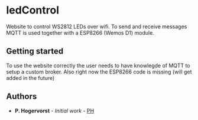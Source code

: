 # ledControl

Website to control WS2812 LEDs over wifi. To send and receive messages MQTT is used together with a ESP8266 (Wemos D1) module. 

## Getting started

To use the website correctly the user needs to have knowlegde of MQTT to setup a custom broker. 
Also right now the ESP8266 code is missing (will get added in the future)

## Authors

* **P. Hogervorst** - *Initial work* - [PH](https://github.com/PepijnHogervorst)